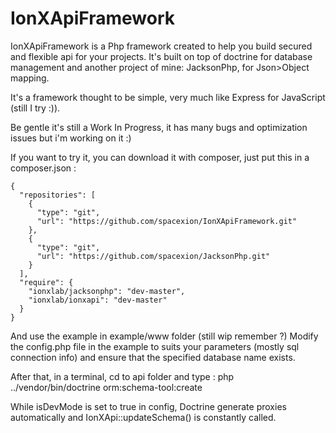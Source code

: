 # IonXApiFramework

IonXApiFramework is a Php framework created to help you build secured and flexible api for your projects.
It's built on top of doctrine for database management and another project of mine: JacksonPhp, for Json>Object mapping.


It's a framework thought to be simple, very much like Express for JavaScript (still I try :)).

Be gentle it's still a Work In Progress, it has many bugs and optimization issues but i'm working on it :)

If you want to try it, you can download it with composer, just put this in a composer.json :

```
{
  "repositories": [
    {
      "type": "git",
      "url": "https://github.com/spacexion/IonXApiFramework.git"
    },
    {
      "type": "git",
      "url": "https://github.com/spacexion/JacksonPhp.git"
    }
  ],
  "require": {
    "ionxlab/jacksonphp": "dev-master",
    "ionxlab/ionxapi": "dev-master"
  }
}
```

And use the example in example/www folder (still wip remember ?)
Modify the config.php file in the example to suits your parameters (mostly sql connection info) and ensure that the specified database name exists.

After that, in a terminal, cd to api folder and type :
    php ../vendor/bin/doctrine orm:schema-tool:create

While isDevMode is set to true in config, Doctrine generate proxies automatically and IonXApi::updateSchema() is constantly called.